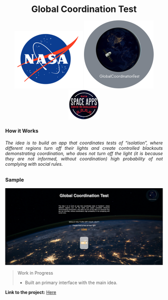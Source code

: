 <h1 align="center">Global Coordination Test</h1>
<p align="center">
<a href="https://www.nasa.gov/"><img src="./src/public/assets/nasa-logo.svg"></a>
<a href="https://covid19.spaceappschallenge.org/challenges/covid-challenges/light-path/teams/global-coordination-test/project"><img src="./src/public/assets/logo.png">
<a href="https://www.spaceappschallenge.org/"><img src="./src/public/assets/spaceapps-logo.png" width="100"></a>
<br>
<h3> How it Works </h3>
<h6 align="justify"> The idea is to build an app that coordinates tests of “isolation”, where different regions turn off their lights and 
create controlled blackouts demonstrating coordination, who does not turn off the light (it is because they are 
not informed, without coordination) high probability of not complying with social rules.</h6>
<h3>Sample</h3>
<img src="./src/public/assets/screenshot.png" >

> Work in Progress
>
> - Built an primary interface with the main idea.

<strong>Link to the project:</strong> [Here](https://covid19.spaceappschallenge.org/challenges/covid-challenges/light-path/teams/global-coordination-test/project)